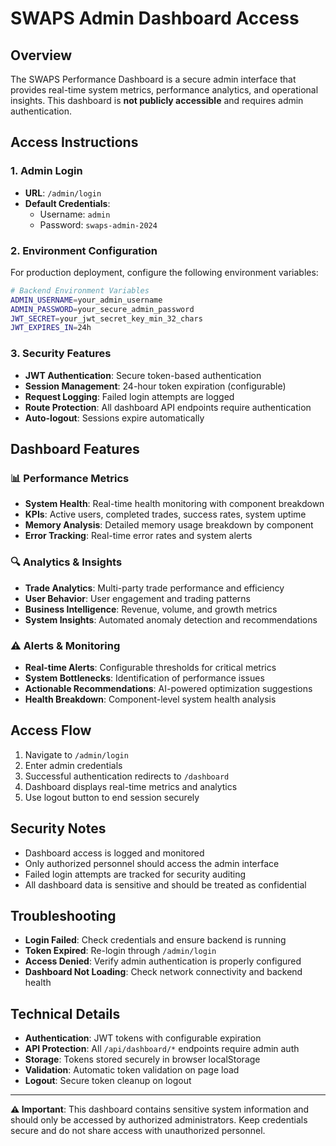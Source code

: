 # SWAPS Admin Dashboard Access

## Overview
The SWAPS Performance Dashboard is a secure admin interface that provides real-time system metrics, performance analytics, and operational insights. This dashboard is **not publicly accessible** and requires admin authentication.

## Access Instructions

### 1. Admin Login
- **URL**: `/admin/login`
- **Default Credentials**:
  - Username: `admin`
  - Password: `swaps-admin-2024`

### 2. Environment Configuration
For production deployment, configure the following environment variables:

```bash
# Backend Environment Variables
ADMIN_USERNAME=your_admin_username
ADMIN_PASSWORD=your_secure_admin_password
JWT_SECRET=your_jwt_secret_key_min_32_chars
JWT_EXPIRES_IN=24h
```

### 3. Security Features
- **JWT Authentication**: Secure token-based authentication
- **Session Management**: 24-hour token expiration (configurable)
- **Request Logging**: Failed login attempts are logged
- **Route Protection**: All dashboard API endpoints require authentication
- **Auto-logout**: Sessions expire automatically

## Dashboard Features

### 📊 Performance Metrics
- **System Health**: Real-time health monitoring with component breakdown
- **KPIs**: Active users, completed trades, success rates, system uptime
- **Memory Analysis**: Detailed memory usage breakdown by component
- **Error Tracking**: Real-time error rates and system alerts

### 🔍 Analytics & Insights
- **Trade Analytics**: Multi-party trade performance and efficiency
- **User Behavior**: User engagement and trading patterns  
- **Business Intelligence**: Revenue, volume, and growth metrics
- **System Insights**: Automated anomaly detection and recommendations

### ⚠️ Alerts & Monitoring
- **Real-time Alerts**: Configurable thresholds for critical metrics
- **System Bottlenecks**: Identification of performance issues
- **Actionable Recommendations**: AI-powered optimization suggestions
- **Health Breakdown**: Component-level system health analysis

## Access Flow
1. Navigate to `/admin/login`
2. Enter admin credentials
3. Successful authentication redirects to `/dashboard`
4. Dashboard displays real-time metrics and analytics
5. Use logout button to end session securely

## Security Notes
- Dashboard access is logged and monitored
- Only authorized personnel should access the admin interface
- Failed login attempts are tracked for security auditing
- All dashboard data is sensitive and should be treated as confidential

## Troubleshooting
- **Login Failed**: Check credentials and ensure backend is running
- **Token Expired**: Re-login through `/admin/login`
- **Access Denied**: Verify admin authentication is properly configured
- **Dashboard Not Loading**: Check network connectivity and backend health

## Technical Details
- **Authentication**: JWT tokens with configurable expiration
- **API Protection**: All `/api/dashboard/*` endpoints require admin auth
- **Storage**: Tokens stored securely in browser localStorage
- **Validation**: Automatic token validation on page load
- **Logout**: Secure token cleanup on logout

---

**⚠️ Important**: This dashboard contains sensitive system information and should only be accessed by authorized administrators. Keep credentials secure and do not share access with unauthorized personnel. 